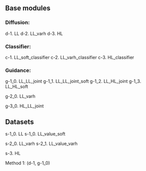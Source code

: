 

## Base modules

### Diffusion:
d-1. LL
d-2. LL_varh
d-3. HL

### Classifier:
c-1. LL_soft_classifier 
c-2. LL_varh_classifier 
c-3. HL_classifier 

### Guidance:
g-1_0. LL_LL_joint
g-1_1. LL_LL_joint_soft
g-1_2. LL_HL_joint
g-1_3. LL_HL_soft

g-2_0. LL_varh

g-3_0. HL_LL_joint


## Datasets

s-1_0. LL
s-1_0. LL_value_soft

s-2_0. LL_varh
s-2_1. LL_value_varh

s-3. HL

Method 1:
(d-1, g-1_0)